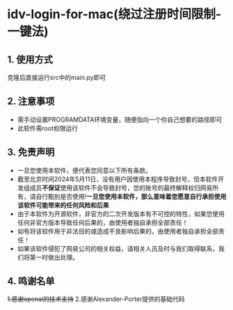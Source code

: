 # idv-login-for-mac(绕过注册时间限制-一键法)

## 1. 使用方式

克隆后直接运行src中的main.py即可

## 2. 注意事项
- 需手动设置PROGRAMDATA环境变量，随便指向一个你自己想要的路径即可
- 此软件需root权限运行


## 3. 免责声明
- 一旦您使用本软件，便代表您同意以下所有条款。
- 截至北京时间2024年5月11日，没有用户因使用本程序导致封号，但本软件开发组成员**不保证**使用该软件不会导致封号，您的账号的最终解释权归网易所有，请自行甄别是否使用!**一旦您使用本软件，那么意味着您愿意自行承担使用该软件可能带来的任何风险和后果**
- 由于本软件为开源软件，非官方的二次开发版本有不可控的特性，如果您使用任何非官方版本导致任何后果的，由使用者独自承担全部责任！
- 如有将该软件用于非法目的或造成不良影响后果的，由使用者独自承担全部责任！
- 如果该软件侵犯了网易公司的相关权益，请相关人员及时与我们取得联系，我们将第一时做出处理。

## 4. 鸣谢名单

~~1.感谢openai的技术支持~~
2.感谢Alexander-Porter提供的基础代码
